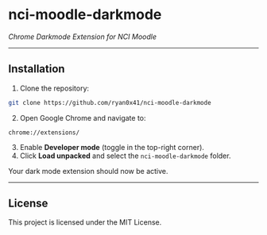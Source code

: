 # nci-moodle-darkmode
*Chrome Darkmode Extension for NCI Moodle*

---
## Installation

1. Clone the repository:    

```bash
git clone https://github.com/ryan0x41/nci-moodle-darkmode
```

2. Open Google Chrome and navigate to:

```
chrome://extensions/
```

3. Enable **Developer mode** (toggle in the top-right corner).
4. Click **Load unpacked** and select the `nci-moodle-darkmode` folder.

Your dark mode extension should now be active.

---
## License

This project is licensed under the MIT License.